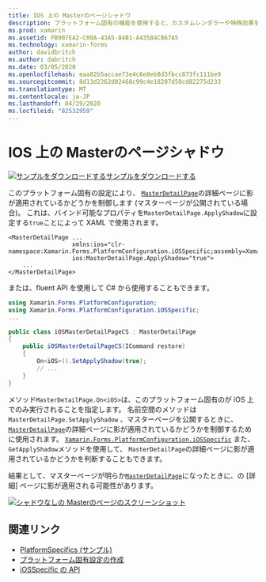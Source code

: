 ```yaml
---
title: IOS 上の Masterのページシャドウ
description: プラットフォーム固有の機能を使用すると、カスタムレンダラーや特殊効果を実装することなく、特定のプラットフォームでのみ使用できる機能を使用できます。 この記事では、マスターページが明らかになったときに、Masterdetail ページの詳細ページに影が適用されているかどうかを制御する iOS プラットフォーム固有のを使用する方法について説明します。
ms.prod: xamarin
ms.assetid: FB907EA2-C00A-43A5-84B1-A43584C867A5
ms.technology: xamarin-forms
author: davidbritch
ms.author: dabritch
ms.date: 03/05/2020
ms.openlocfilehash: eaa82b5accae73e4c6e8eb8d3fbcc873fc111be9
ms.sourcegitcommit: 8d13d2262d02468c99c4e18207d50cd82275d233
ms.translationtype: MT
ms.contentlocale: ja-JP
ms.lasthandoff: 04/29/2020
ms.locfileid: "82532959"
---
```

# <a name="masterdetailpage-shadow-on-ios"></a>IOS 上の Masterのページシャドウ

[![](~/media/shared/download.png)サンプルをダウンロードするサンプルをダウンロードする](https://docs.microsoft.com/samples/xamarin/xamarin-forms-samples/userinterface-platformspecifics)

このプラットフォーム固有の設定により、 [`MasterDetailPage`](xref:Xamarin.Forms.MasterDetailPage)の詳細ページに影が適用されているかどうかを制御します (マスターページが公開されている場合)。 これは、バインド可能なプロパティを`MasterDetailPage.ApplyShadow`に設定する`true`ことによって XAML で使用されます。

```xaml
<MasterDetailPage ...
                  xmlns:ios="clr-namespace:Xamarin.Forms.PlatformConfiguration.iOSSpecific;assembly=Xamarin.Forms.Core"
                  ios:MasterDetailPage.ApplyShadow="true">
    ...
</MasterDetailPage>
```

または、fluent API を使用して C# から使用することもできます。

```csharp
using Xamarin.Forms.PlatformConfiguration;
using Xamarin.Forms.PlatformConfiguration.iOSSpecific;
...

public class iOSMasterDetailPageCS : MasterDetailPage
{
    public iOSMasterDetailPageCS(ICommand restore)
    {
        On<iOS>().SetApplyShadow(true);
        // ...
    }
}
```

メソッド`MasterDetailPage.On<iOS>`は、このプラットフォーム固有のが iOS 上でのみ実行されることを指定します。 名前空間のメソッドは`MasterDetailPage.SetApplyShadow` 、マスターページを公開するときに、 [`MasterDetailPage`](xref:Xamarin.Forms.MasterDetailPage)の詳細ページに影が適用されているかどうかを制御するために使用されます。 [`Xamarin.Forms.PlatformConfiguration.iOSSpecific`](xref:Xamarin.Forms.PlatformConfiguration.iOSSpecific) また、 `GetApplyShadow`メソッドを使用して、 `MasterDetailPage`の詳細ページに影が適用されているかどうかを判断することもできます。

結果として、マスターページが明らか[`MasterDetailPage`](xref:Xamarin.Forms.MasterDetailPage)になったときに、の [詳細] ページに影が適用される可能性があります。

[![シャドウなしの Masterのページのスクリーンショット](masterdetailpage-shadow-images/shadow.png "シャドウの有無に関係なく Masterのページ")](masterdetailpage-shadow-images/shadow-large.png#lightbox "シャドウの有無に関係なく Masterのページ")

## <a name="related-links"></a>関連リンク

- [PlatformSpecifics (サンプル)](https://docs.microsoft.com/samples/xamarin/xamarin-forms-samples/userinterface-platformspecifics)
- [プラットフォーム固有設定の作成](~/xamarin-forms/platform/platform-specifics/index.md#creating-platform-specifics)
- [iOSSpecific の API](xref:Xamarin.Forms.PlatformConfiguration.iOSSpecific)
